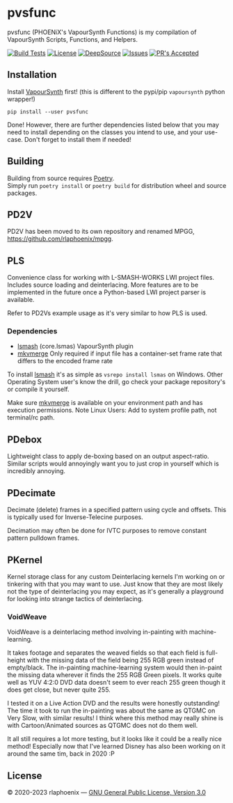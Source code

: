 # pvsfunc

pvsfunc (PHOENiX's VapourSynth Functions) is my compilation of VapourSynth Scripts, Functions, and Helpers.

[![Build Tests](https://github.com/rlaphoenix/pvsfunc/actions/workflows/ci.yml/badge.svg)](https://github.com/rlaphoenix/pvsfunc/actions/workflows/ci.yml)
[![License](https://img.shields.io/github/license/rlaphoenix/pvsfunc?style=flat)](https://github.com/rlaphoenix/pvsfunc/blob/master/LICENSE)
[![DeepSource](https://deepsource.io/gh/rlaphoenix/pvsfunc.svg)](https://deepsource.io/gh/rlaphoenix/pvsfunc)
[![Issues](https://img.shields.io/github/issues/rlaphoenix/pvsfunc?style=flat)](https://github.com/rlaphoenix/pvsfunc/issues)
[![PR's Accepted](https://img.shields.io/badge/PRs-welcome-brightgreen.svg?style=flat)](https://makeapullrequest.com)

## Installation

Install [VapourSynth] first! (this is different to the pypi/pip `vapoursynth` python wrapper!)

    pip install --user pvsfunc

Done! However, there are further dependencies listed below that you may need to install depending on the classes you
intend to use, and your use-case. Don't forget to install them if needed!

  [VapourSynth]: <https://www.vapoursynth.com/doc/installation.html>

## Building

Building from source requires [Poetry](https://python-poetry.org).  
Simply run `poetry install` or `poetry build` for distribution wheel and source packages.

## PD2V

PD2V has been moved to its own repository and renamed MPGG, <https://github.com/rlaphoenix/mpgg>.

## PLS

Convenience class for working with L-SMASH-WORKS LWI project files. Includes source loading and deinterlacing.
More features are to be implemented in the future once a Python-based LWI project parser is available.

Refer to PD2Vs example usage as it's very similar to how PLS is used.

### Dependencies

- [lsmash] (core.lsmas) VapourSynth plugin
- [mkvmerge] Only required if input file has a container-set frame rate that differs to the encoded frame rate

To install [lsmash] it's as simple as `vsrepo install lsmas` on Windows. Other Operating System user's know the drill,
go check your package repository's or compile it yourself.

Make sure [mkvmerge] is available on your environment path and has execution permissions. Note Linux Users: Add to
system profile path, not terminal/rc path.

  [mkvmerge]: https://mkvtoolnix.download
  [lsmash]: https://github.com/VFR-maniac/L-SMASH-Works

## PDebox

Lightweight class to apply de-boxing based on an output aspect-ratio. Similar scripts would annoyingly want you to
just crop in yourself which is incredibly annoying.

## PDecimate

Decimate (delete) frames in a specified pattern using cycle and offsets. This is typically used for Inverse-Telecine
purposes.

Decimation may often be done for IVTC purposes to remove constant pattern pulldown frames.

## PKernel

Kernel storage class for any custom Deinterlacing kernels I'm working on or tinkering with that you may want to use.
Just know that they are most likely not the type of deinterlacing you may expect, as it's generally a playground for
looking into strange tactics of deinterlacing.

### VoidWeave

VoidWeave is a deinterlacing method involving in-painting with machine-learning.

It takes footage and separates the weaved fields so that each field is full-height with the missing data of the field
being 255 RGB green instead of empty/black. The in-painting machine-learning system would then in-paint the missing
data wherever it finds the 255 RGB Green pixels. It works quite well as YUV 4:2:0 DVD data doesn't seem to ever reach
255 green though it does get close, but never quite 255.

I tested it on a Live Action DVD and the results were honestly outstanding! The time it took to run the in-painting
was about the same as QTGMC on Very Slow, with similar results! I think where this method may really shine is with
Cartoon/Animated sources as QTGMC does not do them well.

It all still requires a lot more testing, but it looks like it could be a really nice method! Especially now that I've
learned Disney has also been working on it around the same tim, back in 2020 :P

## License

© 2020-2023 rlaphoenix — [GNU General Public License, Version 3.0](LICENSE)
